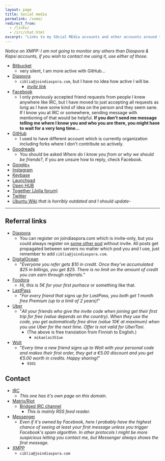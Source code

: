 ```yaml
---
layout: page
title: Social media
permalink: /some/
redirect_from:
  - /links/
  - /irc/chat.html
excerpt: "Links to my SOcial MEdia accounts and other accounts around the internet."
---
```


*Notice on XMPP: I am not going to monitor any others than Diaspora & Kapsi
 accounts, if you wish to contact me using it, use either of those.*

* [Bitbucket](http://bitbucket.org/Ciblia)
    * very silent, I am more active with GitHub…
* [Diaspora](https://joindiaspora.con/u/ciblia)
    * `ciblia@joindiaspora.com`, but I have no idea how active I will be.
      * *[invite link](https://joindiaspora.com/i/0d50c7e1cbed)*
* [Facebook](https://facebook.com/mikaelahmsuomalainen)
    * I only previously accepted friend requests from people I knew
      anywhere like IRC, but I have moved to just accepting all requests
      as long as I have some kind of idea on the person and they seem sane.
      If I know you at IRC or somewhere, sending message with mentioning of
      that would be helpful. **If you don't send me message telling me
      where I know you and who you are there, you might have to wait for
      a very long time...**
* [GitHub](https://github.com/Mikaela)
    * I used to have different account which is currently organization
      including forks where I don't contribute so actively.
* [Goodreads](https://www.goodreads.com/user/show/11147845-mikaela-suomalainen)
    * You should be asked *Where do I know you from or why we should be
      friends?*, if you are unsure how to reply, check Facebook.
* [Google+](https://plus.google.com/102194700669991420126)
* [Instagram](https://www.instagram.com/mikaelahmsuomalainen/)
* [Keybase](http://keybase.io/Mikaela)
* [Launchpad](https://launchpad.net/~mikaela)
* [Open HUB](https://www.openhub.net/accounts/Mikaela)
* [Together (Jolla forum)](https://together.jolla.com/users/6732/mikaela/)
* [Twitter](https://twitter.com/Inaneierase)
* [Ubuntu Wiki](https://wiki.ubuntu.com/mikaela) *that is horribly outdated
and I should update-*

* * * * *

## Referral links

* [Diaspora](https://joindiaspora.com/i/0d50c7e1cbed)
    * You can register on joindiaspora.com which is invite-only, but
      you could always register on [some other pod](https://podupti.me/)
      without invite. All posts get propagated between servers no matter
      which pod you and I use, just remember to add
      `ciblia@joindiaspora.com`.
* [DigitalOcean](https://www.digitalocean.com/?refcode=ed2a94e7eb56)
    * "*Everyone you refer gets $10 in credit. Once they’ve accumulated $25
      in billings, you get $25. There is no limit on the amount of credit
      you can earn through referrals.*"
* [Foodora](https://bnc.lt/YR5e/4zjo1gF4ev)
    * *Hi, this is 5€ for your first purhace* or something like that.
* [LastPass](https://lastpass.com/f?884346)
    * "*For every friend that signs up for LastPass, you both get 1 month
      free Premium (up to a limit of 2 years)!*"
* [Uber](https://www.uber.com/invite/mikaelas351ue)
    * "*All your friends who give the invite code when joining get their
        first trip for free (value depends on the country). When they use
        the code, you get automatically free drive (value 10€ at maximum)
        when you use Uber for the next time. Offer is not valid for
        UberTaxi.*
        * (The above is free translation from Finnish to English.)
            * `mikaelas351ue`
* [Wolt](http://get.woltapp.com/93O1)
    * "*Every time a new friend signs up to Wolt with your personal code
      and makes their first order, they get a €5.00 discount and you get
      €5.00 worth in credits. Happy sharing!*"
        * `93O1`

## Contact

* [IRC](/irc)
    * *This one has it's own page on this domain.*
* [Matrix/Riot](https://matrix.to/#/@ciblia:matrix.org)
    * [Bridged IRC channel](/r/matrixroom)
        * *This is mainly RSS feed reader.*
* [Messenger](https://m.me/mikaelahmsuomalainen)
    * *Even if it's owned by Facebook, here I probably have the highest
      chance of seeing at least your first message unless you trigger
      Facebook's spam algorithm. In other protocols I might be more
      suspicious letting you contact me, but Messenger always shows
      the first message.*
* [XMPP](https://xmpp.org/about)
    * `ciblia@joindiaspora.com`
